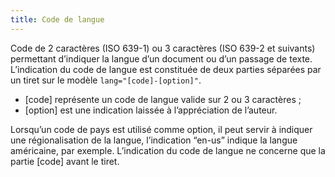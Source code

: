 ```yaml
---
title: Code de langue
---
```


Code de 2 caractères (ISO 639-1) ou 3 caractères (ISO 639-2 et suivants)
permettant d’indiquer la langue d’un document ou d’un passage de texte.
L’indication du code de langue est constituée de deux parties séparées par un
tiret sur le modèle `lang="[code]-[option]"`.

- [code] représente un code de langue valide sur 2 ou 3 caractères ;
- [option] est une indication laissée à l’appréciation de l’auteur.

Lorsqu’un code de pays est utilisé comme option, il peut servir à indiquer une
régionalisation de la langue, l’indication “en-us” indique la langue
américaine, par exemple. L’indication du code de langue ne concerne que la
partie [code] avant le tiret.
